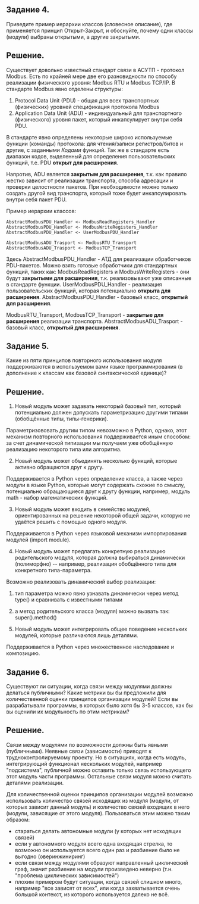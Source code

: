 Задание 4.
----------
Приведите пример иерархии классов (словесное описание), где применяется принцип Открыт-Закрыт, и обоснуйте, почему одни классы (модули) выбраны открытыми, а другие закрытыми.

Решение.
--------
Существует довольно известный стандарт связи в АСУТП - протокол Modbus. Есть по крайней мере две его разновидности по способу реализации физического уровня: Modbus RTU и Modbus TCP/IP. В стандарте Modbus явно отделены структуры:
1. Protocol Data Unit (PDU) - общая для всех транспортных (физических) уровней спецификация протокола Modbus
2. Application Data Unit (ADU) - индивидуальный для транспортного (физического) уровня пакет, который инкапсулирует внутри себя PDU.

В стандарте явно определены некоторые широко используемые функции (команды) протокола: для чтения/записи регистров/битов и другие, с заданными *Кодами* функций. Так же в стандарте есть диапазон кодов, выделенный для определения пользовательских функций, т.е. PDU **открыт для расширения**.

Напротив, ADU является **закрытым для расширения**, т.к. как правило жестко зависит от реализации транспорта, способа адресации и проверки целостности пакетов. При необходимости можно только создать другой вид транспорта, который тоже будет инкапсулировать внутри себя пакет PDU.

Пример иерархии классов:

```
AbstractModbusPDU_Handler <- ModbusReadRegisters_Handler
AbstractModbusPDU_Handler <- ModbusWriteRegisters_Handler
AbstractModbusPDU_Handler <- UserModbusPDU_Handler

AbstractModbusADU_Trasport <- ModbusRTU_Transport
AbstractModbusADU_Trasport <- ModbusTCP_Transport
```

Здесь AbstractModbusPDU_Handler - АТД для реализации обработчиков PDU-пакетов.
Можно взять готовые обработчики для стандартных функций, таких как: ModbusReadRegisters и ModbusWriteRegisters - они будут **закрытыми для расширения**, т.к. реализовывают уже описанные в стандарте функции. UserModbusPDU_Handler - реализация пользовательских функций, которая потенциально **открыта для расширения**. AbstractModbusPDU_Handler - базовый класс, **открытый для расширения**.

ModbusRTU_Transport, ModbusTCP_Transport - **закрытые для расширения** реализации транспорта.
AbstractModbusADU_Trasport - базовый класс, **открытый для расширения**.

Задание 5.
----------
Какие из пяти принципов повторного использования модуля поддерживаются в используемом вами языке программирования (в дополнение к классам как базовой синтаксической единице)?

Решение.
--------
1. Новый модуль может задавать некоторый базовый тип, который потенциально должен допускать параметризацию другими типами (обобщённые типы, типы-генерики).

Параметризововать другим типом невозможно в Python, однако, этот механизм повторного использования поддерживается иным способом:
за счет динамической типизации мы получаем уже обобщённую реализацию некоторого типа или алгоритма.

2. Новый модуль может объединять несколько функций, которые активно обращаются друг к другу.

Поддерживается в Python через определение класса, а также через модули в языке Python, которые могут содержать схожие по смыслу, потенциально обращающиеся друг к другу функции, например, модуль math - набор математических функций.

3. Новый модуль может входить в семейство модулей, ориентированных на решение некоторой общей задачи, которую не удаётся решить с помощью одного модуля.

Поддерживается в Python через языковой механизм импортирования модулей (import module).

4.  Новый модуль может предлагать конкретную реализацию родительского модуля, которая должна выбираться динамически (полиморфно) -- например, реализация обобщённого типа для конкретного типа-параметра.

Возможно реализовать динамический выбор реализации:

1) тип параметра можно явно узнавать динамически через метод type() и сравнивать с известными типами

2) а метод родительского класса (модуля) можно вызвать так: super().method()

5. Новый модуль может интегрировать общее поведение нескольких модулей, которые различаются лишь деталями.

Поддерживается в Python через множественное наследование и композицию.

Задание 6.
----------

Существуют ли ситуации, когда связи между модулями должны делаться публичными?
Какие метрики вы бы предложили для количественной оценки принципов организации модулей?
Если вы разрабатывали программы, в которых было хотя бы 3-5 классов, как бы вы оценили их модульность по этим метрикам?

Решение.
--------

Связи между модулями по возможности должны быть явными (публичными). Неявные связи (зависимости) приводят к трудноконтролируемому проекту.
Но в ситуациях, когда есть модуль, интегрирующий функционал нескольких модулей, например "подсистема", публичной можно оставить только связь использующего этот модуль части программы. Остальные связи модуля можно считать деталями реализации.

Для количественной оценки принципов организации модулей возможно использовать количество связей исходящих из модуля (модули, от которых зависит данный модуль) и количество связей входящих в него (модули, зависящие от этого модуля). Пользоваться этим можно таким образом:
- стараться делать автономные модули (у которых нет исходящих связей)
- если у автономного модуля всего одна входящая стрелка, то возможно он используется всего один раз и разбиение было не выгодно (оверинжиниринг)
- если связи между модулями образуют направленный циклический граф, значит разбиение на модули произведено неверно (т.н. "проблема циклических зависимостей")
- плохим примером будут ситуации, когда связей слишком много, например "все зависят от всех", или когда захватывается очень большой контекст, из которого используется далеко не всё.
